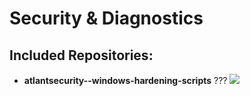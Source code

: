 # Security & Diagnostics

## Included Repositories:
- **atlantsecurity--windows-hardening-scripts** ??? [<img src="https://github.com/atlantsecurity/windows-hardening-scripts/blob/main/windows-hardening-scripts.png?raw=true" />](./atlantsecurity--windows-hardening-scripts)
